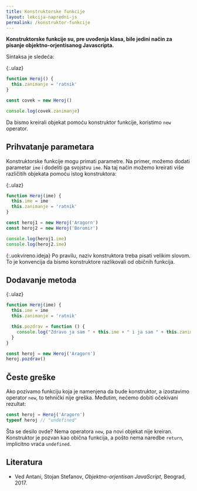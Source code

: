 ```yaml
---
title: Konstruktorske funkcije
layout: lekcija-napredni-js
permalink: /konstruktor-funkcije
---
```


**Konstruktorske funkcije su, pre uvođenja klasa, bile jedini način za pisanje objektno-orjentisanog Javascripta.**

Sintaksa je sledeća:

{:.ulaz}
```js
function Heroj() {
  this.zanimanje = 'ratnik'
}

const covek = new Heroj()

console.log(covek.zanimanje)
```

Da bismo kreirali objekat pomoću konstruktor funkcije, koristimo `new` operator. 

## Prihvatanje parametara

Konstruktorske funkcije mogu primati parametre. Na primer, možemo dodati parametar `ime` i dodeliti ga svojstvu `ime`. Na taj način možemo kreirati više različitih objekata pomoću istog konstruktora:

{:.ulaz}
```js
function Heroj(ime) {
  this.ime = ime
  this.zanimanje = 'ratnik'
}

const heroj1 = new Heroj('Aragorn')
const heroj2 = new Heroj('Boromir')

console.log(heroj1.ime)
console.log(heroj2.ime)
```

{:.uokvireno.ideja}
Po pravilu, naziv konstruktora treba pisati velikim slovom. To je konvencija da bismo konstruktore razlikovali od običnih funkcija.

## Dodavanje metoda

{:.ulaz}
```js
function Heroj(ime) {
  this.ime = ime
  this.zanimanje = 'ratnik'

  this.pozdrav = function () {
    console.log("Zdravo ja sam " + this.ime + " i ja sam " + this.zanimanje)
  }
}

const heroj = new Heroj('Aragorn')
heroj.pozdrav()
```

## Česte greške

Ako pozivamo funkciju koja je namenjena da bude konstruktor, a izostavimo operator `new`, to tehnički nije greška. Međutim, nećemo dobiti očekivani rezultat:

```js
const heroj = Heroj('Aragorn')
typeof heroj // "undefined"
```

Šta se desilo ovde? Nema operatora `new`, pa novi objekat nije kreiran. Konstruktor je pozvan kao obična funkcija, a pošto nema naredbe `return`, implicitno vraća `undefined`.

## Literatura

- Ved Antani, Stojan Stefanov, *Objektno-orjentisan JavaScript*, Beograd, 2017.
